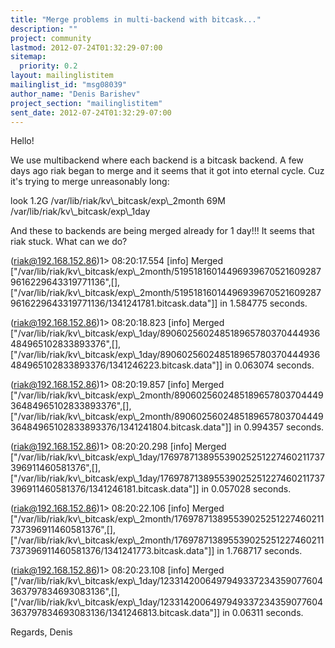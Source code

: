 ```yaml
---
title: "Merge problems in multi-backend with bitcask..."
description: ""
project: community
lastmod: 2012-07-24T01:32:29-07:00
sitemap:
  priority: 0.2
layout: mailinglistitem
mailinglist_id: "msg08039"
author_name: "Denis Barishev"
project_section: "mailinglistitem"
sent_date: 2012-07-24T01:32:29-07:00
---
```


Hello!

We use multibackend where each backend is a bitcask backend. A few days 
ago riak began to merge and it seems that it got into eternal cycle. Cuz 
it's trying to merge unreasonably long:


look
 1.2G /var/lib/riak/kv\\_bitcask/exp\\_2month
 69M /var/lib/riak/kv\\_bitcask/exp\\_1day

And these to backends are being merged already for 1 day!!! It seems 
that riak stuck. What can we do?


(riak@192.168.152.86)1&gt; 08:20:17.554 [info] Merged 
["/var/lib/riak/kv\\_bitcask/exp\\_2month/519518160144969396705216092879616229643319771136",[],["/var/lib/riak/kv\\_bitcask/exp\\_2month/519518160144969396705216092879616229643319771136/1341241781.bitcask.data"]] 
in 1.584775 seconds.


(riak@192.168.152.86)1&gt; 08:20:18.823 [info] Merged 
["/var/lib/riak/kv\\_bitcask/exp\\_1day/890602560248518965780370444936484965102833893376",[],["/var/lib/riak/kv\\_bitcask/exp\\_1day/890602560248518965780370444936484965102833893376/1341246223.bitcask.data"]] 
in 0.063074 seconds.


(riak@192.168.152.86)1&gt; 08:20:19.857 [info] Merged 
["/var/lib/riak/kv\\_bitcask/exp\\_2month/890602560248518965780370444936484965102833893376",[],["/var/lib/riak/kv\\_bitcask/exp\\_2month/890602560248518965780370444936484965102833893376/1341241804.bitcask.data"]] 
in 0.994357 seconds.


(riak@192.168.152.86)1&gt; 08:20:20.298 [info] Merged 
["/var/lib/riak/kv\\_bitcask/exp\\_1day/176978713895539025251227460211737396911460581376",[],["/var/lib/riak/kv\\_bitcask/exp\\_1day/176978713895539025251227460211737396911460581376/1341246181.bitcask.data"]] 
in 0.057028 seconds.


(riak@192.168.152.86)1&gt; 08:20:22.106 [info] Merged 
["/var/lib/riak/kv\\_bitcask/exp\\_2month/176978713895539025251227460211737396911460581376",[],["/var/lib/riak/kv\\_bitcask/exp\\_2month/176978713895539025251227460211737396911460581376/1341241773.bitcask.data"]] 
in 1.768717 seconds.


(riak@192.168.152.86)1&gt; 08:20:23.108 [info] Merged 
["/var/lib/riak/kv\\_bitcask/exp\\_1day/1233142006497949337234359077604363797834693083136",[],["/var/lib/riak/kv\\_bitcask/exp\\_1day/1233142006497949337234359077604363797834693083136/1341246813.bitcask.data"]] 
in 0.06311 seconds.

Regards,
Denis
